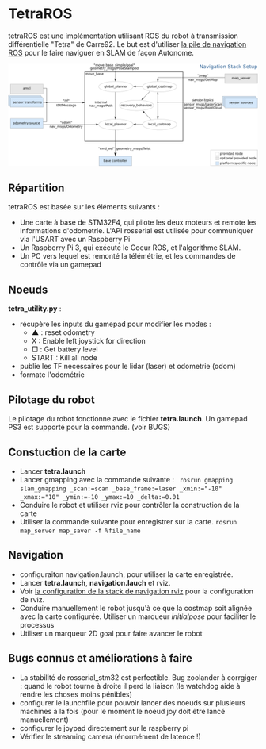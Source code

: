 # TetraROS

tetraROS est une implémentation utilisant ROS du robot à transmission différentielle "Tetra" de Carre92. Le but est d'utiliser [la pile de navigation ROS](http://wiki.ros.org/navigation) pour le faire naviguer en SLAM de façon Autonome.

![Navigation ROS](./ressources/overview_tf.png)


## Répartition

tetraROS est basée sur les éléments suivants :

* Une carte à base de STM32F4, qui pilote les deux moteurs et remote les informations d'odometrie. L'API rosserial est utilisée pour communiquer via l'USART avec un Raspberry Pi
* Un Raspberry Pi 3, qui exécute le Coeur ROS, et l'algorithme SLAM.
* Un PC vers lequel est remonté la télémétrie, et les commandes de contrôle via un gamepad 


## Noeuds

**tetra_utility.py** : 
* récupère les inputs du gamepad pour modifier les modes :
    * ▲ : reset odometry
    * X : Enable left joystick for direction
    * □ : Get battery level
    * START : Kill all node
* publie les TF necessaires pour le lidar (laser) et odometrie (odom)
* formate l'odométrie

## Pilotage du robot

Le pilotage du robot fonctionne avec le fichier **tetra.launch**. Un gamepad PS3 est supporté pour la commande. (voir BUGS)

## Constuction de la carte

* Lancer **tetra.launch**
* Lancer gmapping avec la commande suivante : ``` rosrun gmapping slam_gmapping _scan:=scan _base_frame:=laser _xmin:="-10" _xmax:="10" _ymin:=-10 _ymax:=10 _delta:=0.01```
* Conduire le robot et utiliser rviz pour contrôler la construction de la carte
* Utiliser la commande suivante pour enregistrer sur la carte. ```rosrun map_server map_saver -f %file_name```


## Navigation

* configuraiton navigation.launch, pour utiliser la carte enregistrée. 
* Lancer **tetra.launch**, **navigation.lauch** et rviz.
* Voir [la configuration de la stack de navigation rviz](http://wiki.ros.org/navigation/Tutorials/Using%20rviz%20with%20the%20Navigation%20Stack) pour la configuration de rviz. 
* Conduire manuellement le robot jusqu'à ce que la costmap soit alignée avec la carte configurée. Utiliser un marqueur *initialpose* pour faciliter le processus
* Utiliser un marqueur 2D goal pour faire avancer le robot

## Bugs connus et améliorations à faire

* La stabilité de rosserial_stm32 est perfectible. Bug zoolander à corrgiger : quand le robot tourne à droite il perd la liaison (le watchdog aide à rendre les choses moins pénibles)
* configurer le launchfile pour pouvoir lancer des noeuds sur plusieurs machines à la fois (pour le moment le noeud joy doit être lancé manuellement)
* configurer le joypad directement sur le raspberry pi
* Vérifier le streaming camera (énormément de latence !)

